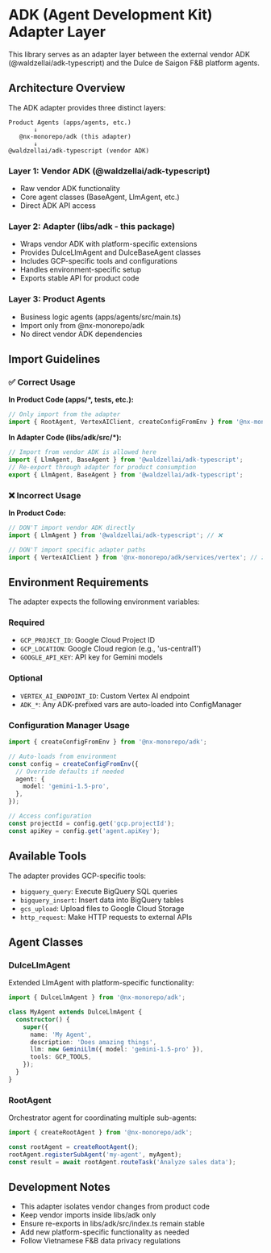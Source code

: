 # ADK (Agent Development Kit) Adapter Layer

This library serves as an adapter layer between the external vendor ADK (@waldzellai/adk-typescript) and the Dulce de Saigon F&B platform agents.

## Architecture Overview

The ADK adapter provides three distinct layers:

```
Product Agents (apps/agents, etc.)
       ↓
   @nx-monorepo/adk (this adapter)
       ↓
@waldzellai/adk-typescript (vendor ADK)
```

### Layer 1: Vendor ADK (@waldzellai/adk-typescript)

- Raw vendor ADK functionality
- Core agent classes (BaseAgent, LlmAgent, etc.)
- Direct ADK API access

### Layer 2: Adapter (libs/adk - this package)

- Wraps vendor ADK with platform-specific extensions
- Provides DulceLlmAgent and DulceBaseAgent classes
- Includes GCP-specific tools and configurations
- Handles environment-specific setup
- Exports stable API for product code

### Layer 3: Product Agents

- Business logic agents (apps/agents/src/main.ts)
- Import only from @nx-monorepo/adk
- No direct vendor ADK dependencies

## Import Guidelines

### ✅ Correct Usage

**In Product Code (apps/\*, tests, etc.):**

```typescript
// Only import from the adapter
import { RootAgent, VertexAIClient, createConfigFromEnv } from '@nx-monorepo/adk';
```

**In Adapter Code (libs/adk/src/\*):**

```typescript
// Import from vendor ADK is allowed here
import { LlmAgent, BaseAgent } from '@waldzellai/adk-typescript';
// Re-export through adapter for product consumption
export { LlmAgent, BaseAgent } from '@waldzellai/adk-typescript';
```

### ❌ Incorrect Usage

**In Product Code:**

```typescript
// DON'T import vendor ADK directly
import { LlmAgent } from '@waldzellai/adk-typescript'; // ❌

// DON'T import specific adapter paths
import { VertexAIClient } from '@nx-monorepo/adk/services/vertex'; // ❌
```

## Environment Requirements

The adapter expects the following environment variables:

### Required

- `GCP_PROJECT_ID`: Google Cloud Project ID
- `GCP_LOCATION`: Google Cloud region (e.g., 'us-central1')
- `GOOGLE_API_KEY`: API key for Gemini models

### Optional

- `VERTEX_AI_ENDPOINT_ID`: Custom Vertex AI endpoint
- `ADK_*`: Any ADK-prefixed vars are auto-loaded into ConfigManager

### Configuration Manager Usage

```typescript
import { createConfigFromEnv } from '@nx-monorepo/adk';

// Auto-loads from environment
const config = createConfigFromEnv({
  // Override defaults if needed
  agent: {
    model: 'gemini-1.5-pro',
  },
});

// Access configuration
const projectId = config.get('gcp.projectId');
const apiKey = config.get('agent.apiKey');
```

## Available Tools

The adapter provides GCP-specific tools:

- `bigquery_query`: Execute BigQuery SQL queries
- `bigquery_insert`: Insert data into BigQuery tables
- `gcs_upload`: Upload files to Google Cloud Storage
- `http_request`: Make HTTP requests to external APIs

## Agent Classes

### DulceLlmAgent

Extended LlmAgent with platform-specific functionality:

```typescript
import { DulceLlmAgent } from '@nx-monorepo/adk';

class MyAgent extends DulceLlmAgent {
  constructor() {
    super({
      name: 'My Agent',
      description: 'Does amazing things',
      llm: new GeminiLlm({ model: 'gemini-1.5-pro' }),
      tools: GCP_TOOLS,
    });
  }
}
```

### RootAgent

Orchestrator agent for coordinating multiple sub-agents:

```typescript
import { createRootAgent } from '@nx-monorepo/adk';

const rootAgent = createRootAgent();
rootAgent.registerSubAgent('my-agent', myAgent);
const result = await rootAgent.routeTask('Analyze sales data');
```

## Development Notes

- This adapter isolates vendor changes from product code
- Keep vendor imports inside libs/adk only
- Ensure re-exports in libs/adk/src/index.ts remain stable
- Add new platform-specific functionality as needed
- Follow Vietnamese F&B data privacy regulations
